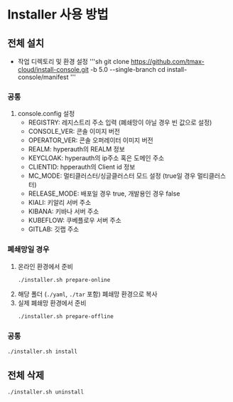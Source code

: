 # Installer 사용 방법

## 전체 설치
* 작업 디렉토리 및 환경 설정 
   '''sh
      git clone https://github.com/tmax-cloud/install-console.git -b 5.0 --single-branch 
      cd install-console/manifest 
   '''
### 공통
1. console.config 설정
   - REGISTRY: 레지스트리 주소 입력 (폐쇄망이 아닐 경우 빈 값으로 설정)
   - CONSOLE_VER: 콘솔 이미지 버전 
   - OPERATOR_VER: 콘솔 오퍼레이터 이미지 버전 
   - REALM: hyperauth의 REALM 정보 
   - KEYCLOAK: hyperauth의 ip주소 혹은 도메인 주소
   - CLIENTID: hpperauth의 Client id 정보 
   - MC_MODE: 멀티클러스터/싱글클러스터 모드 설정 (true일 경우 멀티클러스터)
   - RELEASE_MODE: 배포일 경우 true, 개발용인 경우 false
   - KIALI: 키알리 서버 주소 
   - KIBANA: 키바나 서버 주소 
   - KUBEFLOW: 쿠베플로우 서버 주소 
   - GITLAB: 깃랩 주소 

### 폐쇄망일 경우
1. 온라인 환경에서 준비
   ```bash
   ./installer.sh prepare-online
   ```
2. 해당 폴더 (`./yaml`, `./tar` 포함) 폐쇄망 환경으로 복사
3. 실제 폐쇄망 환경에서 준비
   ```bash
   ./installer.sh prepare-offline
   ```
### 공통
```bash
./installer.sh install
```

## 전체 삭제
```bash
./installer.sh uninstall
```